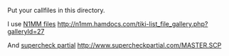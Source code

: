 Put your callfiles in this directory.  

I use [N1MM files](http://n1mm.hamdocs.com/tiki-list_file_gallery.php?galleryId=27)
http://n1mm.hamdocs.com/tiki-list_file_gallery.php?galleryId=27

And [supercheck partial](http://www.supercheckpartial.com/MASTER.SCP)
http://www.supercheckpartial.com/MASTER.SCP

